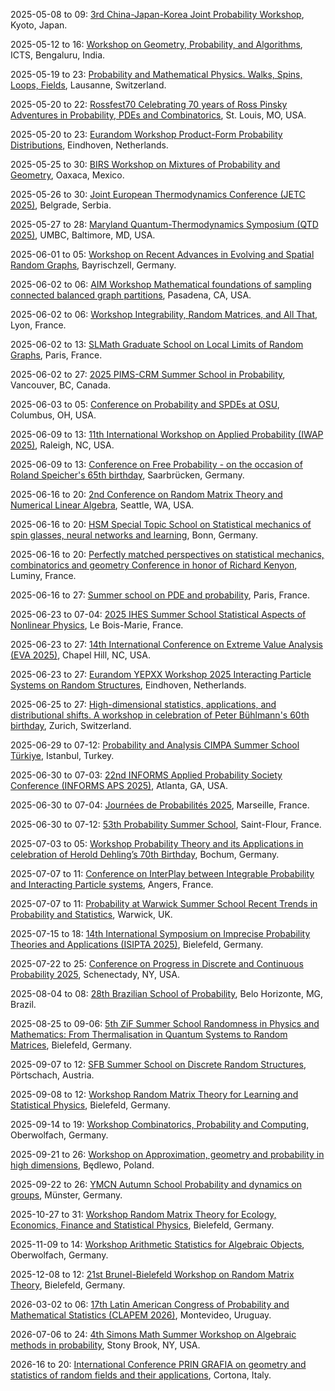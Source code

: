 2025-05-08 to 09: [3rd China-Japan-Korea Joint Probability Workshop](https://www.kurims.kyoto-u.ac.jp/~croydon/CJK3.html), Kyoto, Japan.

2025-05-12 to 16: [Workshop on Geometry, Probability, and Algorithms](https://www.icts.res.in/discussion-meeting/gpa25), ICTS, Bengaluru, India.

2025-05-19 to 23: [Probability and Mathematical Physics. Walks, Spins, Loops, Fields](https://bernoulli.epfl.ch/programs/probability-and-mathematical-physics-walks-spins-loops-fields/), Lausanne, Switzerland.

2025-05-20 to 22: [Rossfest70 Celebrating 70 years of Ross Pinsky Adventures in Probability, PDEs and Combinatorics](https://sites.google.com/slu.edu/rossfest/), St. Louis, MO, USA.

2025-05-20 to 23: [Eurandom Workshop Product-Form Probability Distributions](https://www.eurandom.tue.nl/event/product-form-probability-distributions/), Eindhoven, Netherlands.

2025-05-25 to 30: [BIRS Workshop on Mixtures of Probability and Geometry](https://www.birs.ca/events/2025/5-day-workshops/25w5361), Oaxaca, Mexico.

2025-05-26 to 30: [Joint European Thermodynamics Conference (JETC 2025)](https://mi.sanu.ac.rs/JETC2025), Belgrade, Serbia.

2025-05-27 to 28: [Maryland Quantum-Thermodynamics Symposium (QTD 2025)](https://qtd-hub.umd.edu/event/symposium-2025), UMBC, Baltimore, MD, USA.

2025-06-01 to 05: [Workshop on Recent Advances in Evolving and Spatial Random Graphs](https://sites.google.com/view/bas-lodewijks/workshop-evolving-and-spatial-random-graphs), Bayrischzell, Germany.

2025-06-02 to 06: [AIM Workshop Mathematical foundations of sampling connected balanced graph partitions](https://aimath.org/workshops/upcoming/connectedbalanced/), Pasadena, CA, USA.

2025-06-02 to 06: [Workshop Integrability, Random Matrices, and All That](https://perso.ens-lyon.fr/alex.simon/PIICQ/PIICQ_2025.php), Lyon, France.

2025-06-02 to 13: [SLMath Graduate School on Local Limits of Random Graphs](https://www.slmath.org/summer-schools/1099), Paris, France.

2025-06-02 to 27: [2025 PIMS-CRM Summer School in Probability](https://www.slmath.org/summer-schools/1071), Vancouver, BC, Canada.

2025-06-03 to 05: [Conference on Probability and SPDEs at OSU](https://u.osu.edu/spdeworkshop/), Columbus, OH, USA.

2025-06-09 to 13: [11th International Workshop on Applied Probability (IWAP 2025)](https://imstat.org/meetings-calendar/international-workshop-on-applied-probability-iwap-2025/), Raleigh, NC, USA.

2025-06-09 to 13: [Conference on Free Probability - on the occasion of Roland Speicher's 65th birthday](https://www.uni-saarland.de/lehrstuhl/weber-moritz/research/roland65.html), Saarbrücken, Germany.

2025-06-16 to 20: [2nd Conference on Random Matrix Theory and Numerical Linear Algebra](https://faculty.washington.edu/trogdon/RMT+NLA_II/), Seattle, WA, USA.

2025-06-16 to 20: [HSM Special Topic School on Statistical mechanics of spin glasses, neural networks and learning](https://www.mathematics.uni-bonn.de/hsm-school/programs/schools/hsm-special-topic-schools/sts-statistical-mechanics), Bonn, Germany.

2025-06-16 to 20: [Perfectly matched perspectives on statistical mechanics, combinatorics and geometry Conference in honor of Richard Kenyon](https://dimers.science/events/rick61/), Luminy, France.

2025-06-16 to 27: [Summer school on PDE and probability](https://indico.math.cnrs.fr/event/13554/), Paris, France.

2025-06-23 to 07-04: [2025 IHES Summer School Statistical Aspects of Nonlinear Physics](https://indico.math.cnrs.fr/event/12319/), Le Bois-Marie, France.

2025-06-23 to 27: [14th International Conference on Extreme Value Analysis (EVA 2025)](https://eva2025.unc.edu), Chapel Hill, NC, USA.

2025-06-23 to 27: [Eurandom YEPXX Workshop 2025 Interacting Particle Systems on Random Structures](https://www.eurandom.tue.nl/event/yepxx-interacting-particle-systems-on-random-structures/), Eindhoven, Netherlands.

2025-06-25 to 27: [High-dimensional statistics, applications, and distributional shifts. A workshop in celebration of Peter Bühlmann's 60th birthday](https://math.ethz.ch/fim/activities/conferences/High-dimensional-statistics-applications-and-distributional-shifts.html), Zurich, Switzerland.

2025-06-29 to 07-12: [Probability and Analysis CIMPA Summer School Türkiye](https://sites.google.com/view/probability-appliedanalysis/home/), Istanbul, Turkey.

2025-06-30 to 07-03: [22nd INFORMS Applied Probability Society Conference (INFORMS APS 2025)](https://informs-aps.isye.gatech.edu), Atlanta, GA, USA.

2025-06-30 to 07-04: [Journées de Probabilités 2025](https://www.i2m.univ-amu.fr/en/journee-de-proba-2025/), Marseille, France.

2025-06-30 to 07-12: [53th Probability Summer School](https://lmbp.uca.fr/stflour/stflour-en.php), Saint-Flour, France.

2025-07-03 to 05: [Workshop Probability Theory and its Applications in celebration of Herold Dehling’s 70th Birthday](https://sites.google.com/view/workshop-prob-and-apps-2025), Bochum, Germany.

2025-07-07 to 11: [Conference on InterPlay between Integrable Probability and Interacting Particle systems](https://sites.google.com/view/ip3-angers/), Angers, France.

2025-07-07 to 11: [Probability at Warwick Summer School Recent Trends in Probability and Statistics](https://warwick.ac.uk/fac/sci/statistics/news/patw_summer_school/), Warwick, UK.

2025-07-15 to 18: [14th International Symposium on Imprecise Probability Theories and Applications (ISIPTA 2025)](https://isipta25.sipta.org/), Bielefeld, Germany.

2025-07-22 to 25: [Conference on Progress in Discrete and Continuous Probability 2025](https://www.math.union.edu/~marianop/ProbabilityConference2025/ProgressDiscContProb2025.html), Schenectady, NY, USA.

2025-08-04 to 08: [28th Brazilian School of Probability](https://sites.google.com/view/ebp2025), Belo Horizonte, MG, Brazil.

2025-08-25 to 09-06: [5th ZiF Summer School Randomness in Physics and Mathematics: From Thermalisation in Quantum Systems to Random Matrices](https://indico.physik.uni-bielefeld.de/event/220/), Bielefeld, Germany.

2025-09-07 to 12: [SFB Summer School on Discrete Random Structures](https://sfbrandom.univie.ac.at/events/sfb-summer-school-2025/), Pörtschach, Austria.

2025-09-08 to 12: [Workshop Random Matrix Theory for Learning and Statistical Physics](https://www.uni-bielefeld.de/einrichtungen/zif/groups/ongoing/matrices/), Bielefeld, Germany.

2025-09-14 to 19: [Workshop Combinatorics, Probability and Computing](https://www.mfo.de/occasion/2538/www_view), Oberwolfach, Germany.

2025-09-21 to 26: [Workshop on Approximation, geometry and probability in high dimensions](https://sites.google.com/impan.pl/high-dimensions/), Będlewo, Poland.

2025-09-22 to 26: [YMCN Autumn School Probability and dynamics on groups](https://www.uni-muenster.de/MathematicsMuenster/events/2025/probdyn-on-groups.shtml), Münster, Germany.

2025-10-27 to 31: [Workshop Random Matrix Theory for Ecology, Economics, Finance and Statistical Physics](https://www.uni-bielefeld.de/einrichtungen/zif/groups/ongoing/matrices/), Bielefeld, Germany.

2025-11-09 to 14: [Workshop Arithmetic Statistics for Algebraic Objects](https://www.mfo.de/occasion/2546/www_view), Oberwolfach, Germany.

2025-12-08 to 12: [21st Brunel-Bielefeld Workshop on Random Matrix Theory](https://www.uni-bielefeld.de/einrichtungen/zif/groups/ongoing/matrices/), Bielefeld, Germany.

2026-03-02 to 06: [17th Latin American Congress of Probability and Mathematical Statistics (CLAPEM 2026)](https://clapem17.cmat.edu.uy), Montevideo, Uruguay.

2026-07-06 to 24: [4th Simons Math Summer Workshop on Algebraic methods in probability](https://scgp.stonybrook.edu/archives/45985), Stony Brook, NY, USA.

2026-16 to 20: [International Conference PRIN GRAFIA on geometry and statistics of random fields and their applications](https://sites.google.com/unimib.it/prin2022grafia/conference), Cortona, Italy.

